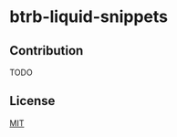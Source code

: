 # btrb-liquid-snippets

## Contribution
TODO

## License
[MIT](https://opensource.org/licenses/MIT)

